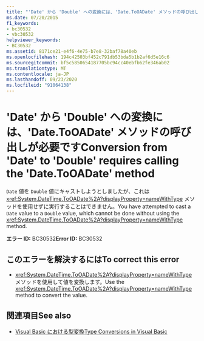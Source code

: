 ```yaml
---
title: "'Date' から 'Double' への変換には、'Date.ToOADate' メソッドの呼び出しが必要です"
ms.date: 07/20/2015
f1_keywords:
- bc30532
- vbc30532
helpviewer_keywords:
- BC30532
ms.assetid: 8171ce21-e4f6-4e75-b7e8-32baf78a40eb
ms.openlocfilehash: 194c42503bf452c791db53bda5b1b2af6d5e16c6
ms.sourcegitcommit: bf5c5850654187705bc94cc40ebfb62fe346ab02
ms.translationtype: MT
ms.contentlocale: ja-JP
ms.lasthandoff: 09/23/2020
ms.locfileid: "91064138"
---
```

# <a name="conversion-from-date-to-double-requires-calling-the-datetooadate-method"></a><span data-ttu-id="922f0-102">'Date' から 'Double' への変換には、'Date.ToOADate' メソッドの呼び出しが必要です</span><span class="sxs-lookup"><span data-stu-id="922f0-102">Conversion from 'Date' to 'Double' requires calling the 'Date.ToOADate' method</span></span>

<span data-ttu-id="922f0-103">`Date` 値を `Double` 値にキャストしようとしましたが、これは <xref:System.DateTime.ToOADate%2A?displayProperty=nameWithType> メソッドを使用せずに実行することはできません。</span><span class="sxs-lookup"><span data-stu-id="922f0-103">You have attempted to cast a `Date` value to a `Double` value, which cannot be done without using the <xref:System.DateTime.ToOADate%2A?displayProperty=nameWithType> method.</span></span>  
  
 <span data-ttu-id="922f0-104">**エラー ID:** BC30532</span><span class="sxs-lookup"><span data-stu-id="922f0-104">**Error ID:** BC30532</span></span>  
  
## <a name="to-correct-this-error"></a><span data-ttu-id="922f0-105">このエラーを解決するには</span><span class="sxs-lookup"><span data-stu-id="922f0-105">To correct this error</span></span>  
  
- <span data-ttu-id="922f0-106"><xref:System.DateTime.ToOADate%2A?displayProperty=nameWithType> メソッドを使用して値を変換します。</span><span class="sxs-lookup"><span data-stu-id="922f0-106">Use the <xref:System.DateTime.ToOADate%2A?displayProperty=nameWithType> method to convert the value.</span></span>  
  
## <a name="see-also"></a><span data-ttu-id="922f0-107">関連項目</span><span class="sxs-lookup"><span data-stu-id="922f0-107">See also</span></span>

- [<span data-ttu-id="922f0-108">Visual Basic における型変換</span><span class="sxs-lookup"><span data-stu-id="922f0-108">Type Conversions in Visual Basic</span></span>](../programming-guide/language-features/data-types/type-conversions.md)
